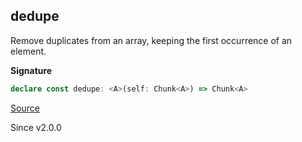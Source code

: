 ## dedupe

Remove duplicates from an array, keeping the first occurrence of an element.

**Signature**

```ts
declare const dedupe: <A>(self: Chunk<A>) => Chunk<A>
```

[Source](https://github.com/Effect-TS/effect/tree/main/packages/effect/src/Chunk.ts#L1177)

Since v2.0.0